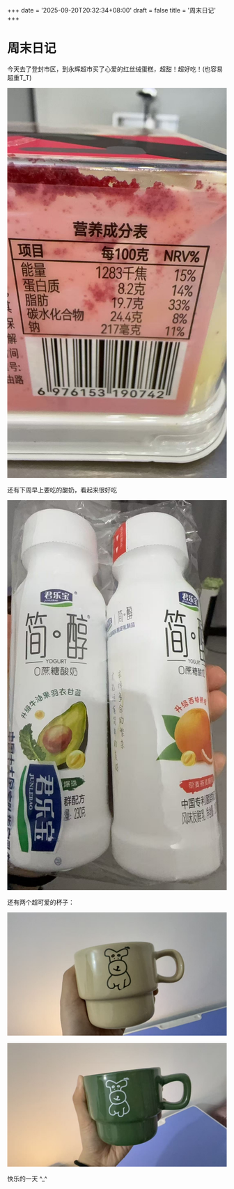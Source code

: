 +++
date = '2025-09-20T20:32:34+08:00'
draft = false
title = '周末日记'
+++

# 周末日记

今天去了登封市区，到永辉超市买了心爱的红丝绒蛋糕，超甜！超好吃！(也容易超重T_T)

![红丝绒](红丝绒.jpg "超甜！超好吃！")

还有下周早上要吃的酸奶，看起来很好吃

![看起来很好吃](酸奶.jpg)

还有两个超可爱的杯子：

![](杯子1.jpg)

![](杯子2.jpg)

快乐的一天 ^_^